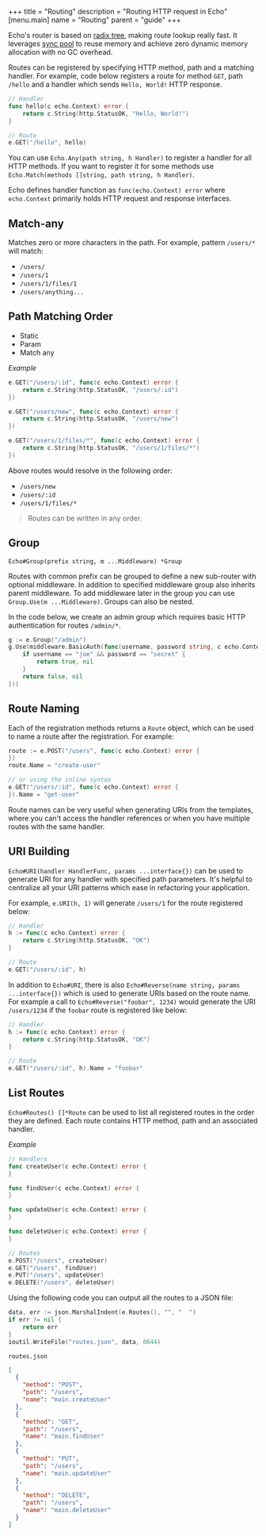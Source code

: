 +++
title = "Routing"
description = "Routing HTTP request in Echo"
[menu.main]
  name = "Routing"
  parent = "guide"
+++

Echo's router is based on [radix tree](http://en.wikipedia.org/wiki/Radix_tree), making
route lookup really fast. It leverages [sync pool](https://golang.org/pkg/sync/#Pool)
to reuse memory and achieve zero dynamic memory allocation with no GC overhead.

Routes can be registered by specifying HTTP method, path and a matching handler.
For example, code below registers a route for method `GET`, path `/hello` and a
handler which sends `Hello, World!` HTTP response.

```go
// Handler
func hello(c echo.Context) error {
  	return c.String(http.StatusOK, "Hello, World!")
}

// Route
e.GET("/hello", hello)
```

You can use `Echo.Any(path string, h Handler)` to register a handler for all HTTP methods.
If you want to register it for some methods use `Echo.Match(methods []string, path string, h Handler)`.

Echo defines handler function as `func(echo.Context) error` where `echo.Context` primarily
holds HTTP request and response interfaces.

## Match-any

Matches zero or more characters in the path. For example, pattern `/users/*` will
match:

- `/users/`
- `/users/1`
- `/users/1/files/1`
- `/users/anything...`

## Path Matching Order

- Static
- Param
- Match any

*Example*

```go
e.GET("/users/:id", func(c echo.Context) error {
	return c.String(http.StatusOK, "/users/:id")
})

e.GET("/users/new", func(c echo.Context) error {
	return c.String(http.StatusOK, "/users/new")
})

e.GET("/users/1/files/*", func(c echo.Context) error {
	return c.String(http.StatusOK, "/users/1/files/*")
})
```

Above routes would resolve in the following order:

- `/users/new`
- `/users/:id`
- `/users/1/files/*`

> Routes can be written in any order.

## Group

`Echo#Group(prefix string, m ...Middleware) *Group`

Routes with common prefix can be grouped to define a new sub-router with optional
middleware. In addition to specified middleware group also inherits parent middleware.
To add middleware later in the group you can use `Group.Use(m ...Middleware)`.
Groups can also be nested.

In the code below, we create an admin group which requires basic HTTP authentication
for routes `/admin/*`.

```go
g := e.Group("/admin")
g.Use(middleware.BasicAuth(func(username, password string, c echo.Context) (bool, error) {
	if username == "joe" && password == "secret" {
		return true, nil
	}
	return false, nil
}))
```

## Route Naming

Each of the registration methods returns a `Route` object, which can be used to name a route after the registration. For example:

```go
route := e.POST("/users", func(c echo.Context) error {
})
route.Name = "create-user"

// or using the inline syntax
e.GET("/users/:id", func(c echo.Context) error {
}).Name = "get-user"
```

Route names can be very useful when generating URIs from the templates, where you can't access the handler references or when you have multiple routes with the same handler.

## URI Building

`Echo#URI(handler HandlerFunc, params ...interface{})` can be used to generate URI for any handler with specified path parameters. It's helpful to centralize all your
URI patterns which ease in refactoring your application.


For example, `e.URI(h, 1)` will generate `/users/1` for the route registered below:

```go
// Handler
h := func(c echo.Context) error {
	return c.String(http.StatusOK, "OK")
}

// Route
e.GET("/users/:id", h)
```

In addition to `Echo#URI`, there is also `Echo#Reverse(name string, params ...interface{})` which is used to generate URIs based on the route name. For example a call to `Echo#Reverse("foobar", 1234)` would generate the URI `/users/1234` if the `foobar` route is registered like below:

```go
// Handler
h := func(c echo.Context) error {
	return c.String(http.StatusOK, "OK")
}

// Route
e.GET("/users/:id", h).Name = "foobar"
```

## List Routes

`Echo#Routes() []*Route` can be used to list all registered routes in the order
they are defined. Each route contains HTTP method, path and an associated handler.

*Example*

```go
// Handlers
func createUser(c echo.Context) error {
}

func findUser(c echo.Context) error {
}

func updateUser(c echo.Context) error {
}

func deleteUser(c echo.Context) error {
}

// Routes
e.POST("/users", createUser)
e.GET("/users", findUser)
e.PUT("/users", updateUser)
e.DELETE("/users", deleteUser)
```

Using the following code you can output all the routes to a JSON file:

```go
data, err := json.MarshalIndent(e.Routes(), "", "  ")
if err != nil {
	return err
}
ioutil.WriteFile("routes.json", data, 0644)
```

`routes.json`

```json
[
  {
    "method": "POST",
    "path": "/users",
    "name": "main.createUser"
  },
  {
    "method": "GET",
    "path": "/users",
    "name": "main.findUser"
  },
  {
    "method": "PUT",
    "path": "/users",
    "name": "main.updateUser"
  },
  {
    "method": "DELETE",
    "path": "/users",
    "name": "main.deleteUser"
  }
]
```
